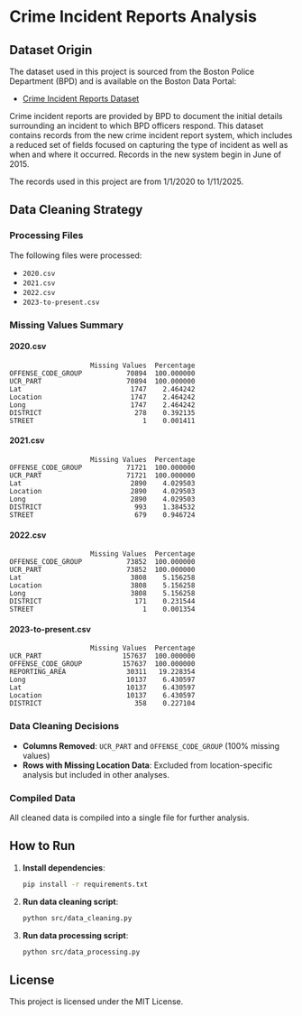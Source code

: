 # Crime Incident Reports Analysis

## Dataset Origin
The dataset used in this project is sourced from the Boston Police Department (BPD) and is available on the Boston Data Portal:
- [Crime Incident Reports Dataset](https://data.boston.gov/dataset/crime-incident-reports-august-2015-to-date-source-new-system/resource/b973d8cb-eeb2-4e7e-99da-c92938efc9c0)

Crime incident reports are provided by BPD to document the initial details surrounding an incident to which BPD officers respond. This dataset contains records from the new crime incident report system, which includes a reduced set of fields focused on capturing the type of incident as well as when and where it occurred. Records in the new system begin in June of 2015.

The records used in this project are from 1/1/2020 to 1/11/2025.

## Data Cleaning Strategy

### Processing Files
The following files were processed:
- `2020.csv`
- `2021.csv`
- `2022.csv`
- `2023-to-present.csv`

### Missing Values Summary
#### 2020.csv
```
                    Missing Values  Percentage
OFFENSE_CODE_GROUP           70894  100.000000
UCR_PART                     70894  100.000000
Lat                           1747    2.464242
Location                      1747    2.464242
Long                          1747    2.464242
DISTRICT                       278    0.392135
STREET                           1    0.001411
```

#### 2021.csv
```
                    Missing Values  Percentage
OFFENSE_CODE_GROUP           71721  100.000000
UCR_PART                     71721  100.000000
Lat                           2890    4.029503
Location                      2890    4.029503
Long                          2890    4.029503
DISTRICT                       993    1.384532
STREET                         679    0.946724
```

#### 2022.csv
```
                    Missing Values  Percentage
OFFENSE_CODE_GROUP           73852  100.000000
UCR_PART                     73852  100.000000
Lat                           3808    5.156258
Location                      3808    5.156258
Long                          3808    5.156258
DISTRICT                       171    0.231544
STREET                           1    0.001354
```

#### 2023-to-present.csv
```
                    Missing Values  Percentage
UCR_PART                    157637  100.000000
OFFENSE_CODE_GROUP          157637  100.000000
REPORTING_AREA               30311   19.228354
Long                         10137    6.430597
Lat                          10137    6.430597
Location                     10137    6.430597
DISTRICT                       358    0.227104
```

### Data Cleaning Decisions
- **Columns Removed**: `UCR_PART` and `OFFENSE_CODE_GROUP` (100% missing values)
- **Rows with Missing Location Data**: Excluded from location-specific analysis but included in other analyses.

### Compiled Data
All cleaned data is compiled into a single file for further analysis.


## How to Run

1. **Install dependencies**:
   ```sh
   pip install -r requirements.txt
   ```

2. **Run data cleaning script**:
   ```sh
   python src/data_cleaning.py
   ```

3. **Run data processing script**:
   ```sh
   python src/data_processing.py
   ```

## License
This project is licensed under the MIT License.
